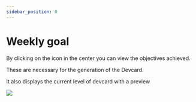 ```yaml
---
sidebar_position: 0
---
```


# Weekly goal

By clicking on the icon in the center you can view the objectives achieved. 

These are necessary for the generation of the Devcard. 

It also displays the current level of devcard with a preview

![](https://daily-now-res.cloudinary.com/image/upload/v1635917457/docs/jgjdjUntitled.png)
